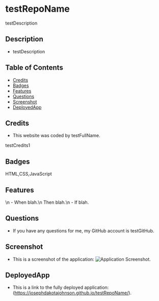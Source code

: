 # testRepoName
testDescription

## Description

 - testDescription

## Table of Contents

  - [Credits](#credits)
  - [Badges](#badges)
  - [Features](#features)
  - [Questions](#questions)
  - [Screenshot](#screenshot)
  - [DeployedApp](#deployedApp)
  

## Credits

 - This website was coded by testFullName.

testCredits1

## Badges

HTML,CSS,JavaScript

## Features

\n - When blah.\n Then blah.\n - If blah.

## Questions

 - If you have any questions for me, my GitHub account is testGitHub.

## Screenshot

 - This is a screenshot of the application: ![Application Screenshot](assets/images/testScreenshot).

## DeployedApp

 - This is a link to the fully deployed application: (https://josephdakotajohnson.github.io/testRepoName/).
